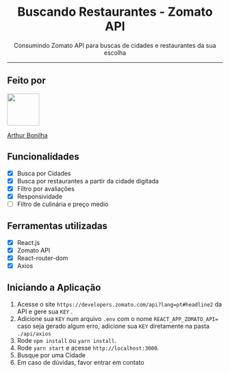 <h1 align="center">
  Buscando Restaurantes - Zomato API
</h1>

<p align="center">Consumindo Zomato API para buscas de cidades e restaurantes da sua escolha</p>

<hr>

## Feito por

[<img src="https://avatars2.githubusercontent.com/u/32990047?v=4" width="75px;"/>](https://github.com/arthurbonilhan)

[Arthur Bonilha](https://github.com/arthurbonilhan)

## Funcionalidades

- [x] Busca por Cidades
- [x] Busca por restaurantes a partir da cidade digitada
- [x] Filtro por avaliações
- [x] Responsividade
- [ ] Filtro de culinária e preço medio

## Ferramentas utilizadas

- [x] React.js
- [x] Zomato API
- [x] React-router-dom
- [x] Axios

## Iniciando a Aplicação
1. Acesse o site `https://developers.zomato.com/api?lang=pt#headline2` da API e gere sua `KEY` .<br />
2. Adicione sua `KEY` num arquivo `.env` com o nome `REACT_APP_ZOMATO_API=` caso seja gerado algum erro, adicione sua `KEY` diretamente na pasta `./api/axios`
3. Rode `npm install` ou `yarn install`.<br />
4. Rode `yarn start` e acesse `http://localhost:3000`.<br />
5. Busque por uma Cidade<br/>
6. Em caso de dúvidas, favor entrar em contato

